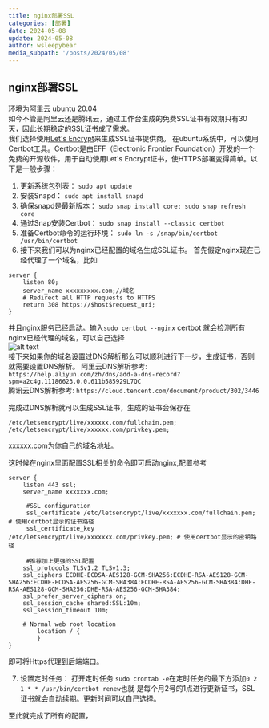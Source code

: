```yaml
---
title: nginx部署SSL
categories: [部署]
date: 2024-05-08
update: 2024-05-08
author: wsleepybear
media_subpath: '/posts/2024/05/08'
---
```




## nginx部署SSL
环境为阿里云 ubuntu 20.04  
如今不管是阿里云还是腾讯云，通过工作台生成的免费SSL证书有效期只有30天，因此长期稳定的SSL证书成了需求。  
我们选择使用[Let's Encrypt](https://letsencrypt.org/)来生成SSL证书提供商。
在ubuntu系统中，可以使用Certbot工具。Certbot是由EFF（Electronic Frontier Foundation）开发的一个免费的开源软件，用于自动使用Let's Encrypt证书，使HTTPS部署变得简单。以下是一般步骤：
1. 更新系统包列表：
   ``sudo apt update``
2. 安装Snapd：
   ``sudo apt install snapd``
3. 确保snapd是最新版本：
   ``sudo snap install core; sudo snap refresh core``
4. 通过Snap安装Certbot：
   ``sudo snap install --classic certbot``
5. 准备Certbot命令的运行环境：
   ``sudo ln -s /snap/bin/certbot /usr/bin/certbot``
6. 接下来我们可以为nginx已经配置的域名生成SSL证书。
   首先假定nginx现在已经代理了一个域名，比如
```nginx
server {
    listen 80;
    server_name xxxxxxxxx.com;//域名
    # Redirect all HTTP requests to HTTPS
    return 308 https://$host$request_uri;
}
```
并且nginx服务已经启动。输入``sudo certbot --nginx``
certbot 就会检测所有nginx已经代理的域名，可以自己选择  
![alt text](certbotnginx域名选择.png)  
接下来如果你的域名设置过DNS解析那么可以顺利进行下一步，生成证书，否则就需要设置DNS解析。
阿里云DNS解析参考:
``https://help.aliyun.com/zh/dns/add-a-dns-record?spm=a2c4g.11186623.0.0.611b585929L7QC``  
腾讯云DNS解析参考:
``https://cloud.tencent.com/document/product/302/3446``

完成过DNS解析就可以生成SSL证书，生成的证书会保存在
```
/etc/letsencrypt/live/xxxxxx.com/fullchain.pem; 
/etc/letsencrypt/live/xxxxxx.com/privkey.pem;
``` 
xxxxxx.com为你自己的域名地址。

这时候在nginx里面配置SSL相关的命令即可启动nginx,配置参考
```nginx
server {
    listen 443 ssl;
    server_name xxxxxxx.com;

     #SSL configuration
     ssl_certificate /etc/letsencrypt/live/xxxxxxx.com/fullchain.pem; # 使用certbot显示的证书路径
     ssl_certificate_key /etc/letsencrypt/live/xxxxxxx.com/privkey.pem; # 使用certbot显示的密钥路径

     #推荐加上更强的SSL配置
    ssl_protocols TLSv1.2 TLSv1.3;
    ssl_ciphers ECDHE-ECDSA-AES128-GCM-SHA256:ECDHE-RSA-AES128-GCM-SHA256:ECDHE-ECDSA-AES256-GCM-SHA384:ECDHE-RSA-AES256-GCM-SHA384:DHE-RSA-AES128-GCM-SHA256:DHE-RSA-AES256-GCM-SHA384;
    ssl_prefer_server_ciphers on;
    ssl_session_cache shared:SSL:10m;
    ssl_session_timeout 10m;

    # Normal web root location
        location / {
        }
}
```
即可将Https代理到后端端口。


7. 设置定时任务：
   打开定时任务
   ``sudo crontab -e``在定时任务的最下方添加``0 2 1 * * /usr/bin/certbot renew``也就 是每个月2号的1点进行更新证书，SSL证书就会自动续期。更新时间可以自己选择。    

至此就完成了所有的配置，
 